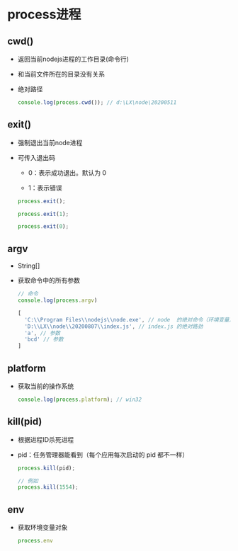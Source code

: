 # process进程

## cwd()

*   返回当前nodejs进程的工作目录(命令行)

*   和当前文件所在的目录没有关系

*   绝对路径

    ```javascript
    console.log(process.cwd()); // d:\LX\node\20200511
    ```

## exit()

*   强制退出当前node进程

*   可传入退出码

    *   0：表示成功退出。默认为 0

    *   1：表示错误

    ```javascript
    process.exit();

    process.exit(1);

    process.exit(0);
    ```

## argv

*   String\[]

*   获取命令中的所有参数

    ```javascript
    // 命令
    console.log(process.argv)

    [
      'C:\\Program Files\\nodejs\\node.exe', // node  的绝对命令（环境变量）
      'D:\\LX\\node\\20200807\\index.js', // index.js 的绝对路劲
      'a', // 参数
      'bcd' // 参数
    ]
    ```

## platform&#x20;

*   获取当前的操作系统

    ```javascript
    console.log(process.platform); // win32
    ```

## kill(pid)

*   根据进程ID杀死进程

*   pid：任务管理器能看到（每个应用每次启动的 pid 都不一样）

    ```javascript
    process.kill(pid);

    // 例如
    process.kill(1554);
    ```

## env

*   获取环境变量对象

    ```javascript
    process.env
    ```
